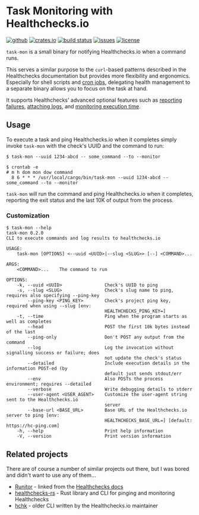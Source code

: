 # Task Monitoring with Healthchecks.io

[![github](https://img.shields.io/badge/github-dimo414/task--mon-green?logo=github)](https://github.com/dimo414/task-mon)
[![crates.io](https://img.shields.io/crates/v/task-mon.svg?logo=rust)](https://crates.io/crates/task-mon)
[![build status](https://img.shields.io/github/workflow/status/dimo414/task-mon/Rust/master)](https://github.com/dimo414/task-mon/actions)
[![issues](https://img.shields.io/github/issues/dimo414/task-mon)](https://github.com/dimo414/task-mon/issues)
[![license](https://img.shields.io/github/license/dimo414/task-mon)](https://github.com/dimo414/task-mon/blob/master/LICENSE)


`task-mon` is a small binary for notifying Healthchecks.io when a command runs.

This serves a similar purpose to the `curl`-based patterns described in the Healthchecks
documentation but provides more flexibility and ergonomics. Especially for shell scripts and
[cron jobs](https://healthchecks.io/docs/monitoring_cron_jobs/), delegating health management to a
separate binary allows you to focus on the task at hand.

It supports Healthchecks' advanced optional features such as
[reporting failures](https://healthchecks.io/docs/signaling_failures/),
[attaching logs](https://healthchecks.io/docs/attaching_logs/), and
[monitoring execution time](https://healthchecks.io/docs/measuring_script_run_time/).

## Usage

To execute a task and ping Healthchecks.io when it completes simply invoke `task-mon` with the
check's UUID and the command to run:

```shell
$ task-mon --uuid 1234-abcd -- some_command --to --monitor
```

```shell
$ crontab -e
# m h dom mon dow command
  8 6 * * * /usr/local/cargo/bin/task-mon --uuid 1234-abcd -- some_command --to --monitor
```

`task-mon` will run the command and ping Healthchecks.io when it completes, reporting the exit
status and the last 10K of output from the process.

### Customization

```shell
$ task-mon --help
task-mon 0.2.0
CLI to execute commands and log results to healthchecks.io

USAGE:
    task-mon [OPTIONS] <--uuid <UUID>|--slug <SLUG>> [--] <COMMAND>...

ARGS:
    <COMMAND>...    The command to run

OPTIONS:
    -k, --uuid <UUID>                Check's UUID to ping
    -s, --slug <SLUG>                Check's slug name to ping, requires also specifying --ping-key
        --ping-key <PING_KEY>        Check's project ping key, required when using --slug [env:
                                     HEALTHCHECKS_PING_KEY=]
    -t, --time                       Ping when the program starts as well as completes
        --head                       POST the first 10k bytes instead of the last
        --ping-only                  Don't POST any output from the command
        --log                        Log the invocation without signalling success or failure; does
                                     not update the check's status
        --detailed                   Include execution details in the information POST-ed (by
                                     default just sends stdout/err
        --env                        Also POSTs the process environment; requires --detailed
        --verbose                    Write debugging details to stderr
        --user-agent <USER_AGENT>    Customize the user-agent string sent to the Healthchecks.io
                                     server
        --base-url <BASE_URL>        Base URL of the Healthchecks.io server to ping [env:
                                     HEALTHCHECKS_BASE_URL=] [default: https://hc-ping.com]
    -h, --help                       Print help information
    -V, --version                    Print version information
```

## Related projects

There are of course a number of similar projects out there, but I was bored and didn't want to use
any of them...

* [Runitor](https://github.com/bdd/runitor) - linked from the
  [Healthchecks docs](https://healthchecks.io/docs/attaching_logs/)
* [healthchecks-rs](https://github.com/msfjarvis/healthchecks-rs) - Rust library and CLI for pinging and
  monitoring Healthchecks
* [hchk](https://github.com/healthchecks/hchk) - older CLI written by the Healthchecks.io maintainer
